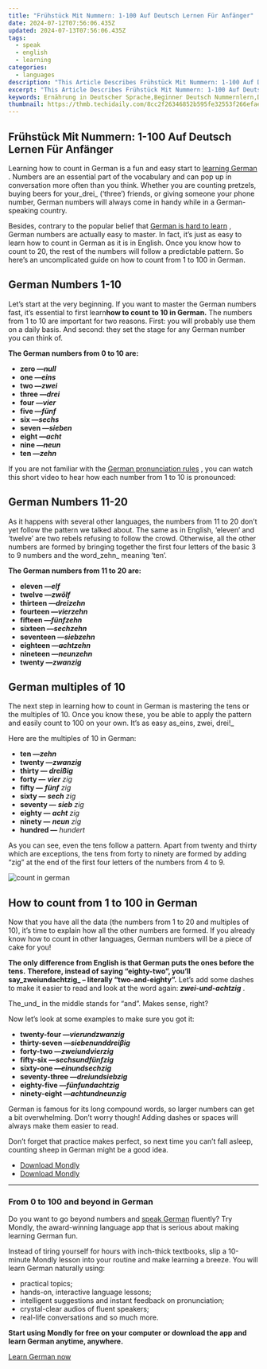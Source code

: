 ```yaml
---
title: "Frühstück Mit Nummern: 1-100 Auf Deutsch Lernen Für Anfänger"
date: 2024-07-12T07:56:06.435Z
updated: 2024-07-13T07:56:06.435Z
tags:
  - speak
  - english
  - learning
categories:
  - languages
description: "This Article Describes Frühstück Mit Nummern: 1-100 Auf Deutsch Lernen Für Anfänger"
excerpt: "This Article Describes Frühstück Mit Nummern: 1-100 Auf Deutsch Lernen Für Anfänger"
keywords: Ernährung in Deutscher Sprache,Beginner Deutsch Nummernlern,Deutsche Zahlensätze Für Anfänger,Lernmethoden Deutscher Zahlen,Deutsch Nummernlern-App,Gemeinsamer Frühstück Und Deutsch,Anfängerhilfe Mit Nummern in Deutsch
thumbnail: https://thmb.techidaily.com/8cc2f26346852b595fe32553f266efaeb26b116a663fa0800cea00c3335313c9.png
---
```


## Frühstück Mit Nummern: 1-100 Auf Deutsch Lernen Für Anfänger

 Learning how to count in German is a fun and easy start to [learning German](https://shop.mondly.com/affiliate.php?ACCOUNT=ATISTUDI&AFFILIATE=108875&PATH=https://www.mondly.com?AFFILIATE=108875) . Numbers are an essential part of the vocabulary and can pop up in conversation more often than you think. Whether you are counting pretzels, buying beers for your_drei_ (‘three’) friends, or giving someone your phone number, German numbers will always come in handy while in a German-speaking country.

 Besides, contrary to the popular belief that [German is hard to learn](https://shop.mondly.com/affiliate.php?ACCOUNT=ATISTUDI&AFFILIATE=108875&PATH=https://www.mondly.com?AFFILIATE=108875) , German numbers are actually easy to master. In fact, it’s just as easy to learn how to count in German as it is in English. Once you know how to count to 20, the rest of the numbers will follow a predictable pattern. So here’s an uncomplicated guide on how to count from 1 to 100 in German.

## German Numbers 1-10

 Let’s start at the very beginning. If you want to master the German numbers fast, it’s essential to first learn**how to count to 10 in German.** The numbers from 1 to 10 are important for two reasons. First: you will probably use them on a daily basis. And second: they set the stage for any German number you can think of.

**The German numbers from 0 to 10 are:**

* **zero —_null_**
* **one —_eins_**
* **two —_zwei_**
* **three —_drei_**
* **four —_vier_**
* **five —_fünf_**
* **six —_sechs_**
* **seven —_sieben_**
* **eight —_acht_**
* **nine —_neun_**
* **ten —_zehn_**

 If you are not familiar with the [German pronunciation rules](https://shop.mondly.com/affiliate.php?ACCOUNT=ATISTUDI&AFFILIATE=108875&PATH=https://www.mondly.com?AFFILIATE=108875) , you can watch this short video to hear how each number from 1 to 10 is pronounced:

## German Numbers 11-20

 As it happens with several other languages, the numbers from 11 to 20 don’t yet follow the pattern we talked about. The same as in English, ‘eleven’ and ‘twelve’ are two rebels refusing to follow the crowd. Otherwise, all the other numbers are formed by bringing together the first four letters of the basic 3 to 9 numbers and the word_zehn_ meaning ‘ten’.

 **The German numbers from 11 to 20 are:**

* **eleven —_elf_**
* **twelve —_zwölf_**
* **thirteen —_dreizehn_**
* **fourteen —_vierzehn_**
* **fifteen —_fünfzehn_**
* **sixteen —_sechzehn_**
* **seventeen —_siebzehn_**
* **eighteen —_achtzehn_**
* **nineteen —_neunzehn_**
* **twenty —_zwanzig_**

## German multiples of 10

 The next step in learning how to count in German is mastering the tens or the multiples of 10\. Once you know these, you be able to apply the pattern and easily count to 100 on your own. It’s as easy as_eins, zwei, drei!_

Here are the multiples of 10 in German:

* **ten —_zehn_**
* **twenty —_zwanzig_**
* **thirty — _dreißig_**
* **forty —** _**vier** zig_
* **fifty —** _**fünf** zig_
* **sixty —** _**sech** zig_
* **seventy —** _**sieb** zig_
* **eighty —** _**acht** zig_
* **ninety —** _**neun** zig_
* **hundred —** _hundert_

 As you can see, even the tens follow a pattern. Apart from twenty and thirty which are exceptions, the tens from forty to ninety are formed by adding “zig” at the end of the first four letters of the numbers from 4 to 9.

![count in german](https://edge.mondly.com/blog/wp-content/uploads/2022/08/count-in-german.png "German Numbers: Learn How To Count From 1 To 100 In German 2")

## How to count from 1 to 100 in German

 Now that you have all the data (the numbers from 1 to 20 and multiples of 10), it’s time to explain how all the other numbers are formed. If you already know how to count in other languages, German numbers will be a piece of cake for you!

 **The only difference from English is that German puts the ones before the tens.**   **Therefore, instead of saying “eighty-two”, you’ll say_zweiundachtzig_ – literally “two-and-eighty”.** Let’s add some dashes to make it easier to read and look at the word again: _**zwei-und-achtzig** ._

 The_und_ in the middle stands for “and”. Makes sense, right?

Now let’s look at some examples to make sure you got it:

* **twenty-four —_vierundzwanzig_**
* **thirty-seven —_siebenunddreiβig_**
* **forty-two —_zweiundvierzig_**
* **fifty-six —_sechsundfünfzig_**
* **sixty-one —_einundsechzig_**
* **seventy-three —_dreiundsiebzig_**
* **eighty-five —_fünfundachtzig_**
* **ninety-eight —_achtundneunzig_**

 German is famous for its long compound words, so larger numbers can get a bit overwhelming. Don’t worry though! Adding dashes or spaces will always make them easier to read.

 Don’t forget that practice makes perfect, so next time you can’t fall asleep, counting sheep in German might be a good idea.

* [Download Mondly](https://www.facebook.com/sharer/sharer.php?u=https%3A%2F%2Fwww.mondly.com%2Fblog%2Fgerman-numbers%2F&t=German+Numbers%3A+Learn+How+to+Count+from+1+to+100+in+German "Share on Facebook")
* [Download Mondly](https://shop.mondly.com/affiliate.php?ACCOUNT=ATISTUDI&AFFILIATE=108875&PATH=https://www.mondly.com?AFFILIATE=108875)

---

### From 0 to 100 and beyond in German

 Do you want to go beyond numbers and [speak German](https://shop.mondly.com/affiliate.php?ACCOUNT=ATISTUDI&AFFILIATE=108875&PATH=https://www.mondly.com?AFFILIATE=108875) fluently? Try Mondly, the award-winning language app that is serious about making learning German fun.

 Instead of tiring yourself for hours with inch-thick textbooks, slip a 10-minute Mondly lesson into your routine and make learning a breeze. You will learn German naturally using:

* practical topics;
* hands-on, interactive language lessons;
* intelligent suggestions and instant feedback on pronunciation;
* crystal-clear audios of fluent speakers;
* real-life conversations and so much more.

 **Start using Mondly for free on your computer or download the app and learn German anytime, anywhere.**

[Learn German now](https://adjt.mondly.com/5ixfg4k?campaign=blog-post-id-7005&fallback=https%3A%2F%2Fapp.mondly.com%3Futm%5Fmedium%3Dblog%5Fblog-post-id-7005%26utm%5Fsource%3Dblog-post-id-7005&redirect%5Fmacos=https%3A%2F%2Fapp.mondly.com%3Futm%5Fmedium%3Dblog%5Fblog-post-id-7005%26utm%5Fsource%3Dblog-post-id-7005&redirect%5Fandroid=https%3A%2F%2Fplay.google.com%2Fstore%2Fapps%2Fdetails%3Fid%3Dcom.atistudios.mondly.languages%3Futm%5Fmedium%3Dblog%5Fblog-post-id-7005%26utm%5Fsource%3Dblog-post-id-7005&redirect%5Fios=https%3A%2F%2Fapps.apple.com%2Fapp%2Fapple-store%2Fid987873536%3Fpt%3D78954800%26ct%3Dblog-post-id-7005%26mt%3D8 "Learn German now")

<ins class="adsbygoogle"
     style="display:block"
     data-ad-format="autorelaxed"
     data-ad-client="ca-pub-7571918770474297"
     data-ad-slot="1223367746"></ins>



<ins class="adsbygoogle"
     style="display:block"
     data-ad-client="ca-pub-7571918770474297"
     data-ad-slot="8358498916"
     data-ad-format="auto"
     data-full-width-responsive="true"></ins>




